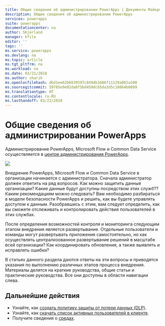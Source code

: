 ```yaml
---
title: Общие сведения об администрировании PowerApps | Документы Майкрософт
description: Общие сведения об администрировании PowerApps
services: powerapps
suite: powerapps
documentationcenter: na
author: SKjerland
manager: kfile
editor: ''
tags: ''
ms.service: powerapps
ms.devlang: na
ms.topic: article
ms.tgt_pltfrm: na
ms.workload: na
ms.date: 03/21/2018
ms.author: sharik
ms.openlocfilehash: dbd1ee62b6839597c849db3486f11129a002a200
ms.sourcegitcommit: 59785e9e82da8f5bd459dcb5da3d5c18064b0899
ms.translationtype: HT
ms.contentlocale: ru-RU
ms.lasthandoff: 03/22/2018
---
```

# <a name="administer-powerapps-overview"></a>Общие сведения об администрировании PowerApps
Администрирование PowerApps, Microsoft Flow и Common Data Service осуществляется в [центре администрирования PowerApps]([https://admin.powerapps.com).

![](./media/index/admin-center.png)

Внедрение PowerApps, Microsoft Flow и Common Data Service в организации начинается с администратора. Сначала администратор должен ответить на ряд вопросов. Как можно защитить данные организации? Какие данные будут доступны посредством этих служб?? Каким рекомендациям можно следовать? Вам необходимо разбираться в модели безопасности PowerApps и решить, как вы будете управлять доступом к данным. Разобравшись с этим, вам следует определить, как вы сможете отслеживать и контролировать действия пользователей в этих службах.

После определения возможностей контроля и мониторинга следующим этапом внедрения является развертывание. Отдельные пользователи и команды могут развертывать приложения самостоятельно, но как осуществлять централизованное развертывание решений в масштабе всей организации? Как координировать обновления, а также выявлять и исправлять ошибки?

В статьях данного раздела даются ответы на эти вопросы и приводятся указания по выполнению различных этапов процесса внедрения. Материалы делятся на краткие руководства, общие статьи и практические руководства. Все они доступны в области навигации слева.

## <a name="next-steps"></a>Дальнейшие действия
* Узнайте, как [создать политику защиты от потери данных (DLP)](create-dlp-policy.md).
* Узнайте, как [скачать список активных пользователей в клиенте](admin-view-user-licenses.md).
* Получите сведения о [средах](environments-overview.md).
